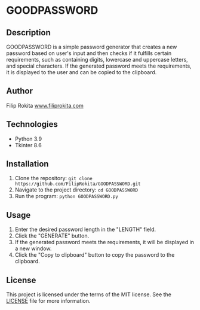 # GOODPASSWORD
## Description
GOODPASSWORD is a simple password generator that creates a new password based on user's input and then checks if it fulfills certain requirements, such as containing digits, lowercase and uppercase letters, and special characters. If the generated password meets the requirements, it is displayed to the user and can be copied to the clipboard.

## Author
Filip Rokita
www.filiprokita.com

## Technologies
- Python 3.9
- Tkinter 8.6

## Installation
1. Clone the repository: `git clone https://github.com/FilipRokita/GOODPASSWORD.git`
2. Navigate to the project directory: `cd GOODPASSWORD`
3. Run the program: `python GOODPASSWORD.py`

## Usage
1. Enter the desired password length in the "LENGTH" field.
2. Click the "GENERATE" button.
3. If the generated password meets the requirements, it will be displayed in a new window.
4. Click the "Copy to clipboard" button to copy the password to the clipboard.

## License
This project is licensed under the terms of the MIT license. See the [LICENSE](LICENSE) file for more information.
